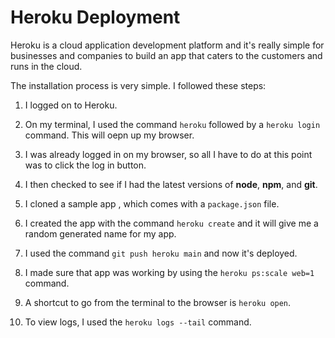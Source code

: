 # Heroku Deployment

Heroku is a cloud application development platform and it's really simple for businesses and companies to build an app that caters to the customers and runs in the cloud.

The installation process is very simple. I followed these steps:

1. I logged on to Heroku.

2. On my terminal, I used the command `heroku` followed by a `heroku login` command. This will oepn up my browser. 

3. I was already logged in on my browser, so all I have to do at this point was to click the log in button.

4. I then checked to see if I had the latest versions of **node**, **npm**, and **git**.

5. I cloned a sample app , which comes with a `package.json` file.

6. I created the app with the command `heroku create` and it will give me a random generated name for my app.

7. I used the command `git push heroku main` and now it's deployed. 

8. I made sure that app was working by using the `heroku ps:scale web=1` command.

9. A shortcut to go from the terminal to the browser is  `heroku open`.

10. To view logs, I used the `heroku logs --tail` command.
